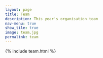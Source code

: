 ```yaml
---
layout: page
title: Team
description: This year's organisation team
nav-menu: true
show_tile: true
image: team.jpg
permalink: team
---
```

 {% include team.html %}